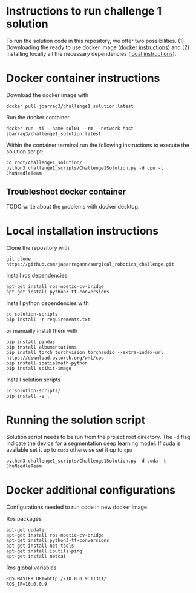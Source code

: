# Instructions to run challenge 1 solution

To run the solution code in this repository, we offer two possibilities. (1) Downloading the ready to use docker image ([docker instructions](#docker-container-instructions)) and (2) installing locally all the necessary dependencies ([local instructions](#local-installation-instructions)).

# Docker container instructions

Download the docker image with
```
docker pull jbarrag3/challenge1_solution:latest
```

Run the docker container
```
docker run -ti --name sol01 --rm --network host jbarrag3/challenge1_solution:latest
```

Within the container terminal run the following instructions to execute the solution script:
```
cd root/challenge1_solution/
python3 challenge1_scripts/Challenge1Solution.py -d cpu -t JhuNeedleTeam
```

## Troubleshoot docker container

TODO write about the problems with docker desktop.


# Local installation instructions
Clone the repository with 
```
git clone https://github.com/jabarragann/surgical_robotics_challenge.git
```
Install ros dependencies
```
apt-get install ros-noetic-cv-bridge
apt-get install python3-tf-conversions
```

Install python dependencies with
```
cd solution-scripts
pip install -r requirements.txt
```

or manually install them with

```
pip install pandas
pip install albumentations 
pip install torch torchvision torchaudio --extra-index-url https://download.pytorch.org/whl/cpu 
pip install spatialmath-python
pip install scikit-image
```

Install solution scripts
```
cd solution-scripts/
pip install -e .
```

# Running the solution script
Solution script needs to be run from the project root directory. The `-d` flag indicate the device for a segmentation deep learning model. If cuda is available set it up to `cuda` otherwise set it up to `cpu`
```
python3 challenge1_scripts/Challenge1Solution.py -d cuda -t JhuNeedleTeam
```


# Docker additional configurations
Configurations needed to run code in new docker image.

Ros packages
```
apt-get update
apt-get install ros-noetic-cv-bridge
apt-get install python3-tf-conversions
apt-get install net-tools
apt-get install iputils-ping
apt-get install netcat
```

Ros global variables
```
ROS_MASTER_URI=http://10.0.0.9:11311/
ROS_IP=10.0.0.9
```

       
